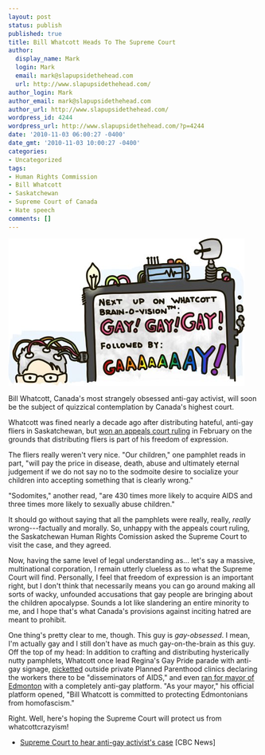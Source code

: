 ```yaml
---
layout: post
status: publish
published: true
title: Bill Whatcott Heads To The Supreme Court
author:
  display_name: Mark
  login: Mark
  email: mark@slapupsidethehead.com
  url: http://www.slapupsidethehead.com/
author_login: Mark
author_email: mark@slapupsidethehead.com
author_url: http://www.slapupsidethehead.com/
wordpress_id: 4244
wordpress_url: http://www.slapupsidethehead.com/?p=4244
date: '2010-11-03 06:00:27 -0400'
date_gmt: '2010-11-03 10:00:27 -0400'
categories:
- Uncategorized
tags:
- Human Rights Commission
- Bill Whatcott
- Saskatchewan
- Supreme Court of Canada
- Hate speech
comments: []
---
```

![Next up on Whatcott Brain-o-Vision: GAY! GAY! GAY! Followed by: GAAAAAAAAAAAY!](/wp-content/media/2010/11/whatcott-brain-o-vision.jpg "You're watching Whatcott Brain-o-Vision: All gay, all the time.")

Bill Whatcott, Canada's most strangely obsessed anti-gay activist, will soon be the subject of quizzical contemplation by Canada's highest court.

Whatcott was fined nearly a decade ago after distributing hateful, anti-gay fliers in Saskatchewan, but [won an appeals court ruling](http://www.slapupsidethehead.com/2010/03/anti-gay-crusader-wins-court-challenge/ "Ugh.") in February on the grounds that distributing fliers is part of his freedom of expression.

The fliers really weren't very nice. "Our children," one pamphlet reads in part, "will pay the price in disease, death, abuse and ultimately eternal judgement if we do not say no to the sodmoite desire to socialize your children into accepting something that is clearly wrong."

"Sodomites," another read, "are 430 times more likely to acquire AIDS and three times more likely to sexually abuse children."

It should go without saying that all the pamphlets were really, really, _really_ wrong---factually and morally. So, unhappy with the appeals court ruling, the Saskatchewan Human Rights Comission asked the Supreme Court to visit the case, and they agreed.

Now, having the same level of legal understanding as... let's say a massive, multinational corporation, I remain utterly clueless as to what the Supreme Court will find. Personally, I feel that freedom of expression is an important right, but I don't think that necessarily means you can go around making all sorts of wacky, unfounded accusations that gay people are bringing about the children apocalypse. Sounds a lot like slandering an entire minority to me, and I hope that's what Canada's provisions against inciting hatred are meant to prohibit.

One thing's pretty clear to me, though. This guy is _gay-obsessed_. I mean, I'm actually gay and I still don't have as much gay-on-the-brain as this guy. Off the top of my head: In addition to crafting and distributing hysterically nutty pamphlets, Whatcott once lead Regina's Gay Pride parade with anti-gay signage, [picketted](http://www.slapupsidethehead.com/2006/07/anti-gay-nurse-suspended/ "He does like his picket signs") outside private Planned Parenthood clinics declaring the workers there to be "disseminators of AIDS," and even [ran for mayor of Edmonton](http://www.slapupsidethehead.com/2007/06/mayor-of-edmonton/ "He, uh, lost.") with a completely anti-gay platform. "As your mayor," his official platform opened, "Bill Whatcott is committed to protecting Edmontonians from homofascism."

Right. Well, here's hoping the Supreme Court will protect us from whatcottcrazyism!

- [Supreme Court to hear anti-gay activist's case](http://www.cbc.ca/canada/saskatchewan/story/2010/10/28/sk-whatcott-scoc-1010.html) [CBC News]
